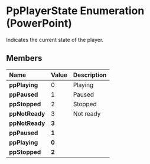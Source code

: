 
# PpPlayerState Enumeration (PowerPoint)

Indicates the current state of the player.


## Members



|**Name**|**Value**|**Description**|
|:-----|:-----|:-----|
| **ppPlaying**|0|Playing|
| **ppPaused**|1|Paused|
| **ppStopped**|2|Stopped|
| **ppNotReady**|3|Not ready|
| **ppNotReady**| **3**||
| **ppPaused**| **1**||
| **ppPlaying**| **0**||
| **ppStopped**| **2**||
